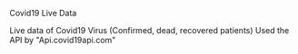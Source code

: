 Covid19 Live Data

Live data of Covid19 Virus (Confirmed, dead, recovered patients)
Used the API by "Api.covid19api.com"